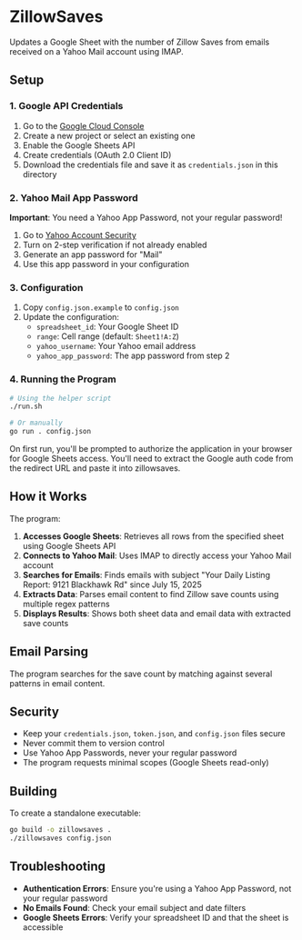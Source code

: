 # ZillowSaves

Updates a Google Sheet with the number of Zillow Saves from emails received on a Yahoo Mail account using IMAP.

## Setup

### 1. Google API Credentials

1. Go to the [Google Cloud Console](https://console.cloud.google.com/)
2. Create a new project or select an existing one
3. Enable the Google Sheets API
4. Create credentials (OAuth 2.0 Client ID)
5. Download the credentials file and save it as `credentials.json` in this directory

### 2. Yahoo Mail App Password

**Important**: You need a Yahoo App Password, not your regular password!

1. Go to [Yahoo Account Security](https://login.yahoo.com/account/security)
2. Turn on 2-step verification if not already enabled
3. Generate an app password for "Mail"
4. Use this app password in your configuration

### 3. Configuration

1. Copy `config.json.example` to `config.json`
2. Update the configuration:
   - `spreadsheet_id`: Your Google Sheet ID
   - `range`: Cell range (default: `Sheet1!A:Z`)
   - `yahoo_username`: Your Yahoo email address
   - `yahoo_app_password`: The app password from step 2

### 4. Running the Program

```bash
# Using the helper script
./run.sh

# Or manually
go run . config.json
```

On first run, you'll be prompted to authorize the application in your browser for Google Sheets access.
You'll need to extract the Google auth code from the redirect URL and paste it into zillowsaves.

## How it Works

The program:

1. **Accesses Google Sheets**: Retrieves all rows from the specified sheet using Google Sheets API
2. **Connects to Yahoo Mail**: Uses IMAP to directly access your Yahoo Mail account
3. **Searches for Emails**: Finds emails with subject "Your Daily Listing Report: 9121 Blackhawk Rd" since July 15, 2025
4. **Extracts Data**: Parses email content to find Zillow save counts using multiple regex patterns
5. **Displays Results**: Shows both sheet data and email data with extracted save counts

## Email Parsing

The program searches for the save count by matching against several patterns in email content. 

## Security

- Keep your `credentials.json`, `token.json`, and `config.json` files secure
- Never commit them to version control
- Use Yahoo App Passwords, never your regular password
- The program requests minimal scopes (Google Sheets read-only)

## Building

To create a standalone executable:

```bash
go build -o zillowsaves .
./zillowsaves config.json
```

## Troubleshooting

- **Authentication Errors**: Ensure you're using a Yahoo App Password, not your regular password
- **No Emails Found**: Check your email subject and date filters
- **Google Sheets Errors**: Verify your spreadsheet ID and that the sheet is accessible
